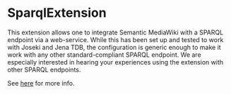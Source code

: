 # SparqlExtension

This extension allows one to integrate Semantic MediaWiki with a SPARQL endpoint via a web-service. While this has been set up and tested to work with Joseki and Jena TDB, the configuration is generic enough to make it work with any other standard-compliant SPARQL endpoint. We are especially interested in hearing your experiences using the extension with other SPARQL endpoints.

See [here](https://www.mediawiki.org/wiki/Extension:SparqlExtension) for more info.
